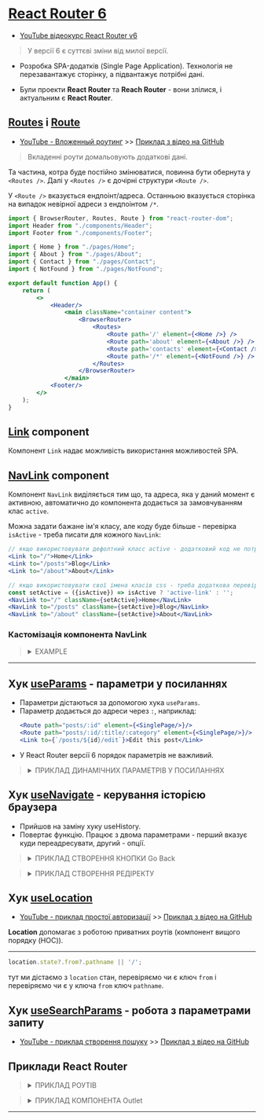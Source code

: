 # [React Router 6](https://reactrouter.com/docs/en/v6/getting-started/installation)
* [YouTube відеокурс React Router v6](https://www.youtube.com/playlist?list=PLiZoB8JBsdznY1XwBcBhHL9L7S_shPGVE)

> У версії 6 є суттєві зміни від милої версії.

* Розробка SPA-додатків (Single Page Application).
Технологія не перезавантажує сторінку, а підвантажує потрібні дані.

* Були проекти **React Router** та **Reach Router** - вони злілися, і актуальним є **React Router**.

## [Routes](https://reactrouter.com/docs/en/v6/components/routes) і [Route](https://reactrouter.com/docs/en/v6/components/route)
* [YouTube - Вложенный роутинг](https://www.youtube.com/watch?v=U7c7k-NBtQg&list=PLiZoB8JBsdznY1XwBcBhHL9L7S_shPGVE&index=7) >> [Приклад з відео на GitHub](https://github.com/SergiaS/c_react/commit/c2a95d02809b104f7f2506c26fbedb9d600226e2)

> Вкладенні роути домальовують додаткові дані.

Та частина, котра буде постійно змінюватися, повинна бути обернута у `<Routes />`.
Далі у `<Routes />` є дочірні структури `<Route />`.

У `<Route />` вказується ендпоінт/адреса.
Останньою вказується сторінка на випадок невірної адреси з ендпоінтом `/*`.
```jsx
import { BrowserRouter, Routes, Route } from "react-router-dom";
import Header from "./components/Header";
import Footer from "./components/Footer";

import { Home } from "./pages/Home";
import { About } from "./pages/About";
import { Contact } from "./pages/Contact";
import { NotFound } from "./pages/NotFound";

export default function App() {
    return (
        <>
            <Header/>
                <main className="container content">
                    <BrowserRouter>
                        <Routes>
                            <Route path='/' element={<Home />} />
                            <Route path='about' element={<About />} />
                            <Route path='contacts' element={<Contact />} />
                            <Route path='/*' element={<NotFound />} />
                        </Routes>
                    </BrowserRouter>
                </main>
            <Footer/>
        </>
    );
}
```

## [Link](https://reactrouter.com/docs/en/v6/components/link) component
Компонент `Link` надає можливість використання можливостей SPA.

## [NavLink](https://reactrouter.com/docs/en/v6/components/nav-link) component
Компонент `NavLink` виділяється тим що, та адреса, яка у даний момент є активною,
автоматично до компонента додається за замовчуванням клас `active`.

Можна задати бажане ім'я класу, але коду буде більше - перевірка `isActive` - треба писати для кожного `NavLink`:
```jsx
// якщо використовувати дефолтний класс active - додатковий код не потрбен: 
<Link to="/">Home</Link>
<Link to="/posts">Blog</Link>
<Link to="/about">About</Link>

// якщо використовувати свої імена класів css - треба додаткова перевірка:
const setActive = ({isActive}) => isActive ? 'active-link' : '';
<NavLink to="/" className={setActive}>Home</NavLink>
<NavLink to="/posts" className={setActive}>Blog</NavLink>
<NavLink to="/about" className={setActive}>About</NavLink>
```

### Кастомізація компонента NavLink

> <details>
> <summary>EXAMPLE</summary>
>
> ```jsx
> // Файл CustomLink.jsx - кастом NavLink'а
> import {Link, useMatch} from "react-router-dom";
> 
> const CustomLink = ({children, to, ...props}) => {
>     const match = useMatch(to);
>     console.log({match});
> 
>     return (
>         <Link
>             to={to}
>             style={{
>                 color: match ? 'var(--color-active)' : 'white',
>             }}
>             {...props}
>         >
>             {children}
>         </Link>
>     )
> }
> 
> export {CustomLink};
> ```
> ```jsx
> // Використання CustomLink
> import {Outlet} from "react-router-dom";
> import {CustomLink} from "./CustomLink";
> 
> const Layout = () => {
>     return (
>         <>
>             <header>
>                 <CustomLink to="/">Home</CustomLink>
>                 <CustomLink to="/posts">Blog</CustomLink>
>                 <CustomLink to="/about">About</CustomLink>
>             </header>
> 
>             <main className="container">
>                 <Outlet/>
>             </main>
> 
>             <footer className="container">2021</footer>
>         </>
>     )
> }
> 
> export {Layout}
> ```
> </details>


***


## Хук [useParams](https://reactrouter.com/docs/en/v6/hooks/use-params) - параметри у посиланнях
* Параметри дістаються за допомогою хука `useParams`.
* Параметр додається до адреси через `:`, наприклад:
    ```jsx
    <Route path="posts/:id" element={<SinglePage/>}/>
    <Route path="posts/:id/:title/:category" element={<SinglePage/>}/>
    <Link to={`/posts/${id}/edit`}>Edit this post</Link>
    ````
* У React Router версії 6 порядок параметрів не важливий.

> <details>
> <summary>ПРИКЛАД ДИНАМІЧНИХ ПАРАМЕТРІВ У ПОСИЛАННЯХ</summary>
>
> Простий приклад логіки роботи динамічних роутів.
>
> ```jsx
> // Файл App.js з усіма роутами
> import {Routes, Route} from "react-router-dom";
> 
> import {Home} from "./pages/Home";
> import {About} from "./pages/About";
> import {Blog} from "./pages/Blog";
> import {CreatePost} from "./pages/CreatePost";
> import {EditPost} from "./pages/EditPost";
> import {SinglePage} from "./pages/SinglePage";
> import {Notfound} from "./pages/Notfound";
> 
> import {Layout} from "./components/Layout";
> 
> export default function App() {
>     return (
>         <>
>             <Routes>
>                 <Route path="/" element={<Layout />}>
>                     <Route index element={<Home/>}/>
>                     <Route path="about" element={<About/>}/>
>                     <Route path="posts" element={<Blog/>}/>
>                     <Route path="posts/:id" element={<SinglePage/>}/>
>                     <Route path="posts/:id/edit" element={<EditPost/>}/>
>                     <Route path="posts/new" element={<CreatePost/>}/>
>                     <Route path="*" element={<Notfound/>}/>
>                 </Route>
>             </Routes>
>         </>
>     );
> }
> ```
> ```jsx
> // Blog.jsx - надає список постів з API, і передає id далі
> import {useEffect, useState} from "react";
> import {Link} from "react-router-dom";
> 
> export const Blog = () => {
>     const [posts, setPosts] = useState([]);
> 
>     useEffect(() => {
>         fetch('https://jsonplaceholder.typicode.com/posts')
>             .then(res => res.json())
>             .then(data => setPosts(data))
>     }, []);
> 
>     return (
>         <div>
>             <h1>Our news</h1>
>             {
>                 posts.map(post => (
>                     <Link key={post.id} to={`/posts/${post.id}`}>
>                         <li>{post.title}</li>
>                     </Link>
>                 ))
>             }
>         </div>
>     )
> }
> ```
> ```jsx
> // SinglePage.jsx - бере дані з API по наданному id
> import {Link, useParams} from "react-router-dom";
> import {useEffect, useState} from "react";
> 
> export const SinglePage = () => {
>     const {id} = useParams();
>     const [post, setPost] = useState();
> 
>     useEffect(() => {
>         fetch(`https://jsonplaceholder.typicode.com/posts/${id}`)
>             .then(res => res.json())
>             .then(data => setPost(data))
>     }, [id]);
> 
>     return (
>         <div>
>             {post && (
>                 <>
>                     <h1>{post.title}</h1>
>                     <h1>{post.body}</h1>
>                     <Link to={`/posts/${id}/edit`}>Edit this post</Link>
>                 </>
>             )}
>         </div>
>     )
> }
> ```
> ```jsx
> // Відпрацює за переходом posts/:id/edit з SinglePage
> import {useParams} from "react-router-dom";
> 
> export const EditPost = () => {
>     const {id} = useParams();
> 
>     return (
>         <div>
>             <h1>Edit post {id}</h1>
>         </div>
>     )
> }
> ```

</details>


## Хук [useNavigate](https://reactrouter.com/docs/en/v6/hooks/use-navigate) - керування історією браузера
* Прийшов на заміну хуку useHistory.
* Повертає функцію.
  Працює з двома параметрами - перший вказує куди переадресувати, другий - опції.

> <details>
> <summary>ПРИКЛАД СТВОРЕННЯ КНОПКИ Go Back</summary>
> 
> ```jsx
> import {useNavigate} from "react-router-dom";
> 
> export const SomePage = () => {
>     const navigate = useNavigate();
>     const goBack = () => navigate(-1);
> 
>     return (
>         <div>
>             <button onClick={goBack}>Go back</button>
>         </div>
>     )
> }
> ```
> 
> </details>

> <details>
> <summary>ПРИКЛАД СТВОРЕННЯ РЕДІРЕКТУ</summary>
> 
> Декілька різних адрес посилаються на одну сторінку без запису до історії браузера.
> 
> ```jsx
> <Route path="about" element={<About/>}/>
> <Route path="about-us" element={<Navigate to="/about" replace />}/>
> ```
> `replace` - без запису до історії браузера.
> 
> Тут потрібно використовувати `/`.
> 
> </details>



## Хук [useLocation](https://reactrouter.com/docs/en/v6/hooks/use-location)
* [YouTube - приклад простої авторизації](https://youtu.be/jv0ckzkKYzU?t=1535) >> [Приклад з відео на GitHub](https://github.com/SergiaS/c_react/commit/c0d3841fbe765da5fd9edc2e4c45ddb53aec87f5)

**Location** допомагає з роботою приватних роутів (компонент вищого порядку (HOC)).

*** 
```jsx
location.state?.from?.pathname || '/';
```
тут ми дістаємо з `location` стан, перевіряємо чи є ключ `from` і перевіряємо чи є у ключа `from` ключ `pathname`.



## Хук [useSearchParams](https://reactrouter.com/docs/en/v6/hooks/use-search-params) - робота з параметрами запиту
* [YouTube - приклад створення пошуку](https://www.youtube.com/watch?v=C-AFpwNrPRU&list=PLiZoB8JBsdznY1XwBcBhHL9L7S_shPGVE&index=6) >> [Приклад з відео на GitHub](https://github.com/SergiaS/c_react/commit/2f108c1dbd3a2669ec05daab24ca2f61fe95e901)





## Приклади React Router

> <details>
> <summary>ПРИКЛАД РОУТІВ</summary>
>
> З версії 6 компонента `Switch` **вже немає**, на його заміну прийшов `Routes`, який працює дещо інакше.
>
> ```jsx
> import {Routes, Route, Link} from "react-router-dom";
> import {Home} from "./pages/Home";
> import {About} from "./pages/About";
> import {Blog} from "./pages/Blog";
> import {Notfound} from "./pages/Notfound";
> 
> function App() {
>     return (
>         <>
>             <Routes>
>                 <Route path="/" element={<Home/>}/>
>                 <Route path="/about" element={<About/>}/>
>                 <Route path="/posts" element={<Blog/>}/>
>                 <Route path="/*" element={<Notfound/>}/>
>             </Routes>
>         </>
>     );
> }
> 
> export default App;
> ```
> </details>


> <details>
> <summary>ПРИКЛАД КОМПОНЕНТА Outlet</summary>
>
> ```jsx
> // App.js
> import {Routes, Route} from "react-router-dom";
> 
> import {Home} from "./pages/Home";
> import {About} from "./pages/About";
> import {Blog} from "./pages/Blog";
> import {Notfound} from "./pages/Notfound";
> 
> import {Layout} from "./components/Layout";
> 
> function App() {
>     return (
>         <>
>             <Routes>
>                 <Route path="/" element={<Layout />}>
>                     <Route index element={<Home/>}/>
>                     <Route path="about" element={<About/>}/>
>                     <Route path="posts" element={<Blog/>}/>
>                     <Route path="*" element={<Notfound/>}/>
>                 </Route>
>             </Routes>
>         </>
>     );
> }
> 
> export default App;
> ```
> ```jsx
> // Layout.jsx
> import {Link, Outlet} from "react-router-dom";
> 
> const Layout = () => {
>     return (
>         <>
>             <header>
>                 <Link to="/">Home</Link>
>                 <Link to="/posts">Blog</Link>
>                 <Link to="/about">About</Link>
>             </header>
> 
>             <main className="container">
>                 <Outlet/>
>             </main>
> 
>             <footer className="container">2021</footer>
>         </>
>     )
> }
> 
> export {Layout}
> ```
> </details>

***


